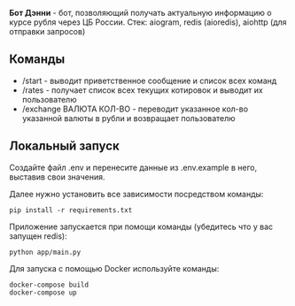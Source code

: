 **Бот Дэнни** - бот, позволяющий получать актуальную информацию о курсе рубля через ЦБ России. Стек: aiogram,
redis (aioredis), aiohttp (для отправки запросов)

## Команды

- /start - выводит приветственное сообщение и список всех команд
- /rates - получает список всех текущих котировок и выводит их пользователю
- /exchange ВАЛЮТА КОЛ-ВО - переводит указанное кол-во указанной валюты в рубли и возвращает пользователю

## Локальный запуск
Cоздайте файл .env и перенесите данные из .env.example в него, выставив свои значения.

Далее нужно установить все зависимости посредством команды: 
```
pip install -r requirements.txt
```


Приложение запускается при помощи команды (убедитесь что у вас запущен redis):
```
python app/main.py
```

Для запуска с помощью Docker используйте команды:
```
docker-compose build
docker-compose up
```



